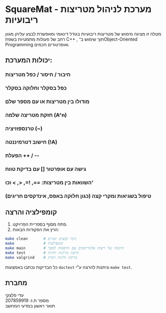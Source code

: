 # SquareMat - מערכת לניהול מטריצות ריבועיות
 
 מטלה זו מציגה מימוש של מטריצות ריבועיות בגודל דינאמי ומאפשרת לבצע עליהן מגוון רחב של פעולות מתמטיות בשפת C++ , 
 תוך שימוש ב־Object-Oriented Programming ואופרטורים חכמים.

## יכולות המערכת:
###  חיבור / חיסור / כפל מטריצות 
###  כפל בסקלר וחלוקה בסקלר 
### מודולו בין מטריצות או עם מספר שלם 
### חזקת מטריצה שלמה (A^n) 
### טרנספוזיציה (~) 
### חישוב דטרמיננטה (!A) 
### הפעלת ++ / -- 
### גישה עם אופרטור [] עם בדיקת טווח 
### השוואות בין מטריצות: ==, !=, <, > וכו' 
### טיפול בשגיאות ומקרי קצה (כגון חלוקה באפס, אינדקסים חריגים)

## קומפילציה והרצה

1. פתח מסוף בספריית הפרויקט.
2. הרץ את הפקודות הבאות:

```bash
make clean       # ניקוי קבצים זמניים
make             # קומפילציה
make main        # הדגמה של ריצות אלגוריתמים עם הדפסות למסך
make test        # הרצת בדיקות יחידה
make valgrind    # בדיקת זליגות זיכרון
```
כל הבדיקות נכתבו באמצעות `doctest` וניתנות להרצה ע"י `make test`.

##  מחברת 

עדי פלצקי  
מספר ת.ז: 207859919  
תואר ראשון במדעי המחשב

